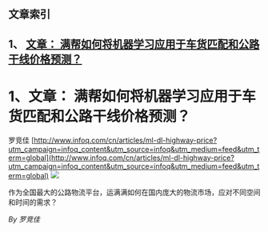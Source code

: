 ## 文章索引
1、 <a href="#1文章-满帮如何将机器学习应用于车货匹配和公路干线价格预测" >文章： 满帮如何将机器学习应用于车货匹配和公路干线价格预测？</a><br/><h1 id="#title_0" >1、文章： 满帮如何将机器学习应用于车货匹配和公路干线价格预测？</h1>
罗竞佳
[http://www.infoq.com/cn/articles/ml-dl-highway-price?utm_campaign=infoq_content&utm_source=infoq&utm_medium=feed&utm_term=global](http://www.infoq.com/cn/articles/ml-dl-highway-price?utm_campaign=infoq_content&utm_source=infoq&utm_medium=feed&utm_term=global)
<img src="https://res.infoq.com/articles/ml-dl-highway-price/zh/smallimage/01-1531443906805.jpg"/><p>作为全国最大的公路物流平台，运满满如何在国内庞大的物流市场，应对不同空间和时间的需求？</p> <i>By 罗竞佳</i>
---------------